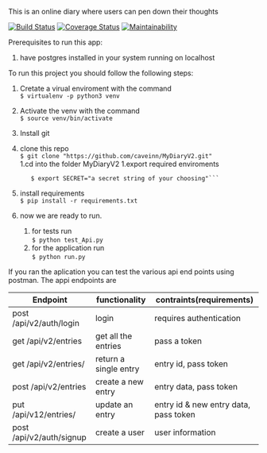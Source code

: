 This is an online diary where users can pen down their thoughts


[![Build Status](https://travis-ci.org/caveinn/MyDiaryV2.svg?branch=develop)](https://travis-ci.org/caveinn/MyDiaryV2) 
[![Coverage Status](https://coveralls.io/repos/github/caveinn/MyDiaryV2/badge.svg?branch=ch-refactor-to-tests-159381535)](https://coveralls.io/github/caveinn/MyDiaryV2?branch=ch-refactor-to-tests-159381535)
[![Maintainability](https://api.codeclimate.com/v1/badges/7bfa0b3c076b50e59903/maintainability)](https://codeclimate.com/github/caveinn/MyDiaryV2/maintainability) 

Prerequisites to run this app:  
   1. have postgres installed in your system running on localhost

To run this project you should follow the following steps:  

1. Cretate  a virual enviroment with the command  
`$ virtualenv -p python3 venv`  

1. Activate the venv with the command     
`$ source venv/bin/activate`


1. Install git  
1. clone this repo  
`$ git clone "https://github.com/caveinn/MyDiaryV2.git"`  
1.cd into the folder MyDiaryV2
1.export required enviroments  
	```$ export APP_SETTINGS="development"
	   $ export SECRET="a secret string of your choosing"```
1. install requirements      
`$ pip install -r requirements.txt`

1. now we are ready to run. 
	1. for tests run  
	`$ python test_Api.py`   
	1. for the application run  
	`$ python run.py`  

If you ran the aplication you can test the various api end points using postman. The appi endpoints are  

|Endpoint|functionality|contraints(requirements)|
|-------|-------------|----------|
|post /api/v2/auth/login | login |requires authentication |
|get /api/v2/entries| get all the entries| pass a token |
|get /api/v2/entries/<entryid>|return a single entry| entry id, pass token|
|post /api/v2/entries | create a new entry| entry data, pass token|
|put  /api/v12/entries/<entryid> |update an entry| entry id & new entry data, pass token| 
|post /api/v2/auth/signup|create a user|user information|



